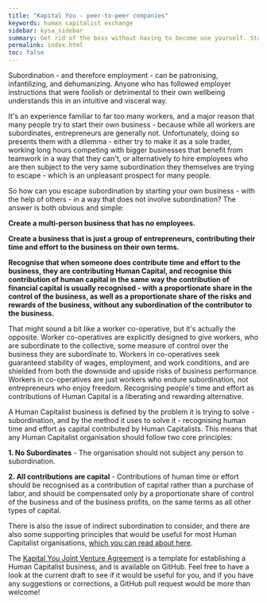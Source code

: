 ```yaml
---
title: "Kapital You - peer-to-peer companies"
keywords: human capitalist exchange
sidebar: kysa_sidebar
summary: Get rid of the boss without having to become one yourself. Start a multi-person company where everyone involved is an entrepreneur and nobody has to be an employee.
permalink: index.html
toc: false
---
```

Subordination - and therefore employment - can be patronising, infantilizing, and dehumanizing. Anyone who has followed employer instructions that were foolish or detrimental to their own wellbeing understands this in an intuitive and visceral way. 

It's an experience familiar to far too many workers, and a major reason that many people try to start their own business - because while all workers are subordinates, entrepreneurs are generally not. Unfortunately, doing so presents them with a dilemma - either try to make it as a sole trader, working long hours competing with bigger businesses that benefit from teamwork in a way that they can't, or alternatively to hire employees who are then subject to the very same subordination they themselves are trying to escape - which is an unpleasant prospect for many people.

So how can you escape subordination by starting your own business - with the help of others - in a way that does not involve subordination? The answer is both obvious and simple: 

**Create a multi-person business that has no employees.**

**Create a business that is just a group of entrepreneurs, contributing their time and effort to the business on their own terms.**

**Recognise that when someone does contribute time and effort to the business, they are contributing Human Capital, and recognise this contribution of human capital in the same way the contribution of financial capital is usually recognised - with a proportionate share in the control of the business, as well as a proportionate share of the risks and rewards of the business, without any subordination of the contributor to the business.**

That might sound a bit like a worker co-operative, but it's actually the opposite. Worker co-operatives are explicitly designed to give workers, who are subordinate to the collective, some measure of control over the business they are subordinate to. Workers in co-operatives seek guaranteed stability of wages, employment, and work conditions, and are shielded from both the downside and upside risks of business performance. Workers in co-operatives are just workers who endure subordination, not entrepreneurs who enjoy freedom. Recognising people's time and effort as contributions of Human Capital is a liberating and rewarding alternative.

A Human Capitalist business is defined by the problem it is trying to solve - subordination, and by the method it uses to solve it - recognising human time and effort as capital contributed by Human Capitalists. This means that any Human Capitalist organisation should follow two core principles:

**1. No Subordinates** - The organisation should not subject any person to subordination.

**2. All contributions are capital** - Contributions of human time or effort should be recognised as a contribution of capital rather than a purchase of labor, and should be compensated only by a proportionate share of control of the business and of the business profits, on the same terms as all other types of capital. 

There is also the issue of indirect subordination to consider, and there are also some supporting principles that would be useful for most Human Capitalist organisations, [which you can read about here](/principles.html).

The [Kapital You Joint Venture Agreement](/agreement.html) is a template for establishing a Human Capitalist business, and is available on GitHub. Feel free to have a look at the current draft to see if it would be useful for you, and if you have any suggestions or corrections, a GitHub pull request would be more than welcome!
<!--
[Human Capitalist Exchange](http://discourse.humancapitalist.exchange) is a discusson website to help would-be Human Capitalists meet and collaborate on starting Human Capitalist businesses, and to provide ready-made business structures and software tools to support those businesses. The site is only just getting started, however if you think that you can see yourself as a future Human Capitalist and would like to connect with other Human Capitalists to discuss business opportunities, you can [sign up here](http://discourse.humancapitalist.exchange).
-->

